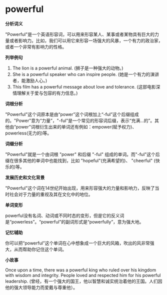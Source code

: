 # powerful

**分析词义**

  

"Powerful"是一个英语形容词，可以用来形容某人、某事或者某物具有巨大的力量或者影响力。比如，我们可以用它来形容一场强大的风暴，一个有力的政治家，或者一个非常有影响力的性格。

  

**列举例句**

  

1.  The lion is a powerful animal. (狮子是一种强大的动物。)
2.  She is a powerful speaker who can inspire people. (她是一个有力的演讲者，能激励人心。)
3.  This film has a powerful message about love and tolerance. (这部电影深情理解关于爱与包容的有力信息。)

  

**词根分析**

  

"Powerful"这个词原本是由“power”这个词根加上“-ful”这个后缀组成的。"Power"意为“力量”，"-ful"是一个常见的形容词后缀，表示“充满...的”。其他由“power”词根衍生出来的单词还有例如：empower(赋予权力)、powerless(无力的)等。

  

**词缀分析**

  

"Powerful"就是一个由词根 "power" 和后缀 "-ful" 组成的单词。而"-ful"这个后缀在很多其他的单词中也能找到，比如 "hopeful"(充满希望的)、 "cheerful" (快乐的)等。

  

**发展历史和文化背景**

  

"Powerful"这个词在14世纪开始出现，用来形容强大的力量和影响力，反映了当时社会对于力量的重视及其在文化中的地位。

  

**单词变形**

  

powerful没有名词、动词或不同时态的变形，但是它的反义词是“powerless”。“powerful”的副词形式是“powerfully”，意为强大地。

  

**记忆辅助**

  

你可以把“powerful”这个单词在心中想象成一个巨大的风箱，吹出的风非常强大，从而帮助你记住这个单词。

  

**小故事**

  

Once upon a time, there was a powerful king who ruled over his kingdom with wisdom and integrity. People loved and respected him for his powerful leadership. (曾经，有一个强大的国王，他以智慧和诚实统治着他的王国。人们因他的强大领导能力而爱戴与尊重他）。
